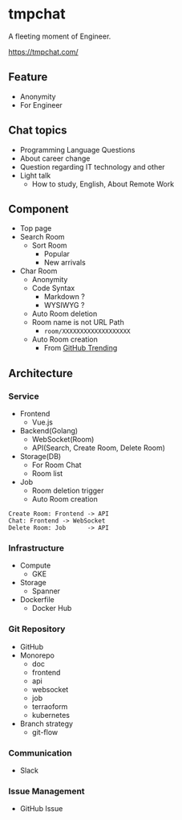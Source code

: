 # tmpchat

A fleeting moment of Engineer.

https://tmpchat.com/

## Feature

- Anonymity
- For Engineer

## Chat topics

- Programming Language Questions
- About career change
- Question regarding IT technology and other
- Light talk
  - How to study, English, About Remote Work

## Component

- Top page
- Search Room
  - Sort Room
    - Popular
    - New arrivals
- Char Room
  - Anonymity
  - Code Syntax
    - Markdown ?
    - WYSIWYG ?
  - Auto Room deletion
  - Room name is not URL Path
    - `room/XXXXXXXXXXXXXXXXXXX`
  - Auto Room creation
    - From [GitHub Trending](https://github.com/trending)

## Architecture

### Service

- Frontend
  - Vue.js
- Backend(Golang)
  - WebSocket(Room)
  - API(Search, Create Room, Delete Room)
- Storage(DB)
  - For Room Chat
  - Room list
- Job
  - Room deletion trigger
  - Auto Room creation

```
Create Room: Frontend -> API
Chat: Frontend -> WebSocket
Delete Room: Job      -> API
```

### Infrastructure

- Compute
  - GKE
- Storage
  - Spanner
- Dockerfile
  - Docker Hub

### Git Repository

- GitHub
- Monorepo
  - doc
  - frontend
  - api
  - websocket
  - job
  - terraoform
  - kubernetes
- Branch strategy
  - git-flow

### Communication

- Slack

### Issue Management

- GitHub Issue
